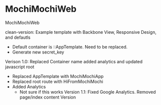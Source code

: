 MochiMochiWeb
=========

MochiMochiWeb



clean-version: Example template with Backbone View, Responsive Design, and defautls
  * Default container  is ::AppTemplate. Need to be replaced.
  * Generate new secret_key

Verison 1.0: Replaced Container name added analytics and updated javascript root
  * Replaced AppTemplate with MochiMochiApp
  * Replaced root route with HiFromMochiMochi
  * Added Analytics
    * Not sure if this works
Version 1.1: Fixed Google Analytics. Removed page/index content
Version